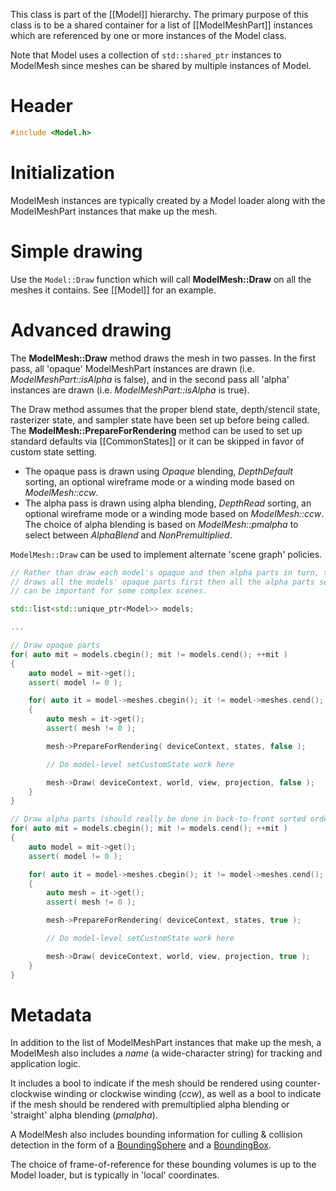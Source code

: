 This class is part of the [[Model]] hierarchy. The primary purpose of this class is to be a shared container for a list of [[ModelMeshPart]] instances which are referenced by one or more instances of the Model class.

Note that Model uses a collection of ``std::shared_ptr`` instances to ModelMesh since meshes can be shared by multiple instances of Model.

# Header
```cpp
#include <Model.h>
```

# Initialization
ModelMesh instances are typically created by a Model loader along with the ModelMeshPart instances that make up the mesh.

# Simple drawing
Use the ``Model::Draw`` function which will call **ModelMesh::Draw** on all the meshes it contains. See [[Model]] for an example.

# Advanced drawing
The **ModelMesh::Draw** method draws the mesh in two passes. In the first pass, all 'opaque' ModelMeshPart instances are drawn (i.e. _ModelMeshPart::isAlpha_ is false), and in the second pass all 'alpha' instances are drawn (i.e. _ModelMeshPart::isAlpha_ is true).

The Draw method assumes that the proper blend state, depth/stencil state, rasterizer state, and sampler state have been set up before being called. The **ModelMesh::PrepareForRendering** method can be used to set up standard defaults via [[CommonStates]] or it can be skipped in favor of custom state setting.

* The opaque pass is drawn using _Opaque_ blending, _DepthDefault_ sorting, an optional wireframe mode or a winding mode based on _ModelMesh::ccw_.
* The alpha pass is drawn using alpha blending, _DepthRead_ sorting, an optional wireframe mode or a winding mode based on _ModelMesh::ccw_. The choice of  alpha blending is based on _ModelMesh::pmalpha_ to select between _AlphaBlend_ and _NonPremultiplied_.

``ModelMesh::Draw`` can be used to implement alternate 'scene graph' policies.

```cpp
// Rather than draw each model's opaque and then alpha parts in turn, this version
// draws all the models' opaque parts first then all the alpha parts second which
// can be important for some complex scenes.

std::list<std::unique_ptr<Model>> models;

...

// Draw opaque parts
for( auto mit = models.cbegin(); mit != models.cend(); ++mit )
{
    auto model = mit->get();
    assert( model != 0 );

    for( auto it = model->meshes.cbegin(); it != model->meshes.cend(); ++it )
    {
        auto mesh = it->get();
        assert( mesh != 0 );

        mesh->PrepareForRendering( deviceContext, states, false );

        // Do model-level setCustomState work here

        mesh->Draw( deviceContext, world, view, projection, false );
    }
}

// Draw alpha parts (should really be done in back-to-front sorted order)
for( auto mit = models.cbegin(); mit != models.cend(); ++mit )
{
    auto model = mit->get();
    assert( model != 0 );

    for( auto it = model->meshes.cbegin(); it != model->meshes.cend(); ++it )
    {
        auto mesh = it->get();
        assert( mesh != 0 );

        mesh->PrepareForRendering( deviceContext, states, true );

        // Do model-level setCustomState work here

        mesh->Draw( deviceContext, world, view, projection, true );
    }
}
```

# Metadata
In addition to the list of ModelMeshPart instances that make up the mesh, a ModelMesh also includes a _name_ (a wide-character string) for tracking and application logic.

It includes a bool to indicate if the mesh should be rendered using counter-clockwise winding or clockwise winding (_ccw_), as well as a bool to indicate if the mesh should be rendered with premultiplied alpha blending or 'straight' alpha blending (_pmalpha_).

A ModelMesh also includes bounding information for culling & collision detection in the form of a [BoundingSphere](http://msdn.microsoft.com/en-us/library/windows/desktop/microsoft.directx_sdk.directxcollision.boundingsphere.aspx) and a [BoundingBox](https://docs.microsoft.com/en-us/windows/desktop/api/directxcollision/ns-directxcollision-boundingbox).

The choice of frame-of-reference for these bounding volumes is up to the Model loader, but is typically in 'local' coordinates.

